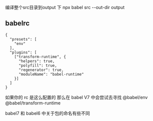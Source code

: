 
编译整个src目录到output 下
npx babel src --out-dir  output

## babelrc
```
{
  "presets": [
    "env"
  ],
  "plugins": [
    ["transform-runtime", {
      "helpers": true,
      "polyfill": true,
      "regenerator": true,
      "moduleName": "babel-runtime"
    }]
  ]
}
```
如果你的 rc 是这么配置的
那么在 babel V7 中会尝试去寻找 @babel/env   @babel/transform-runtime

babel7 和 babel6 中关于包的命名有些不同
